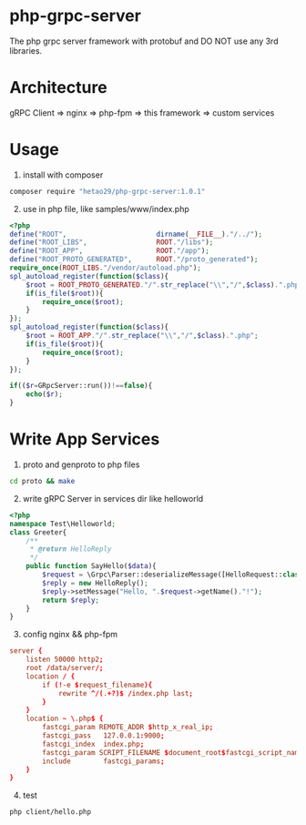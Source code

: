 # php-grpc-server
The php grpc server framework with protobuf and DO NOT use any 3rd libraries.

# Architecture

gRPC Client  => nginx => php-fpm => this framework => custom services

# Usage

1. install with composer

```bash
composer require "hetao29/php-grpc-server:1.0.1"
```

2. use in php file, like samples/www/index.php

```php
<?php
define("ROOT",						dirname(__FILE__)."/../");
define("ROOT_LIBS",					ROOT."/libs");
define("ROOT_APP",					ROOT."/app");
define("ROOT_PROTO_GENERATED",		ROOT."/proto_generated");
require_once(ROOT_LIBS."/vendor/autoload.php");
spl_autoload_register(function($class){
	$root = ROOT_PROTO_GENERATED."/".str_replace("\\","/",$class).".php";
	if(is_file($root)){
		require_once($root);
	}
});
spl_autoload_register(function($class){
	$root = ROOT_APP."/".str_replace("\\","/",$class).".php";
	if(is_file($root)){
		require_once($root);
	}
});

if(($r=GRpcServer::run())!==false){
	echo($r);
}
```

# Write App Services 

1. proto and genproto to php files

```bash
cd proto && make
```

2. write gRPC Server in services dir like helloworld

```php
<?php
namespace Test\Helloworld;
class Greeter{
	/**
	 * @return HelloReply
	 */
	public function SayHello($data){
		$request = \Grpc\Parser::deserializeMessage([HelloRequest::class, null], $data);
		$reply = new HelloReply();
		$reply->setMessage("Hello, ".$request->getName()."!");
		return $reply;
	}
}

```

3. config nginx && php-fpm

```conf
server {
	listen 50000 http2;
	root /data/server/;
	location / {
		if (!-e $request_filename){
			rewrite ^/(.+?)$ /index.php last;
		}
	}
	location ~ \.php$ {
		fastcgi_param REMOTE_ADDR $http_x_real_ip;
		fastcgi_pass   127.0.0.1:9000;
		fastcgi_index  index.php;
		fastcgi_param SCRIPT_FILENAME $document_root$fastcgi_script_name;
		include        fastcgi_params;
	}
}
```
4. test

```bash
php client/hello.php
```
